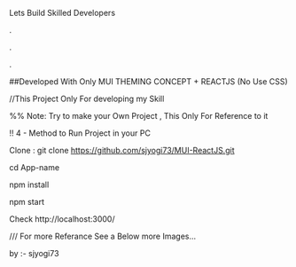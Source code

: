 Lets Build Skilled  Developers

.

.

.


##Developed With Only MUI THEMING CONCEPT + REACTJS (No Use CSS)

//This Project Only For developing my Skill  

%% Note: Try to make your Own Project , This Only For Reference to it


!! 4 - Method to Run Project in your PC

   Clone : git clone https://github.com/sjyogi73/MUI-ReactJS.git

   cd App-name

   npm install 

   npm start

   Check http://localhost:3000/

/// For more Referance See a Below more Images...




by :- sjyogi73

